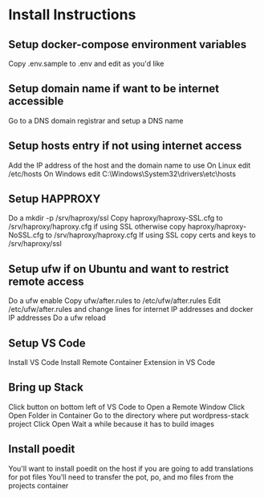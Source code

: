 # Install Instructions

## Setup docker-compose environment variables
Copy .env.sample to .env and edit as you'd like

## Setup domain name if want to be internet accessible
Go to a DNS domain registrar and setup a DNS name 

## Setup hosts entry if not using internet access
Add the IP address of the host and the domain name to use
  On Linux edit /etc/hosts
  On Windows edit C:\Windows\System32\drivers\etc\hosts

## Setup HAPPROXY
Do a mkdir -p /srv/haproxy/ssl
Copy haproxy/haproxy-SSL.cfg to /srv/haproxy/haproxy.cfg if using SSL otherwise
copy haproxy/haproxy-NoSSL.cfg to /srv/haproxy/haproxy.cfg
If using SSL copy certs and keys to /srv/haproxy/ssl

## Setup ufw if on Ubuntu and want to restrict remote access
Do a ufw enable
Copy ufw/after.rules to /etc/ufw/after.rules
Edit /etc/ufw/after.rules and change lines for internet IP addresses and docker IP addresses
Do a ufw reload

## Setup VS Code
Install VS Code
Install Remote Container Extension in VS Code

## Bring up Stack 
Click button on bottom left of VS Code to Open a Remote Window
Click Open Folder in Container
Go to the directory where put wordpress-stack project
Click Open
Wait a while because it has to build images

## Install poedit
You'll want to install poedit on the host if you are going to add 
translations for pot files
You'll need to transfer the pot, po, and mo files from the projects
container

